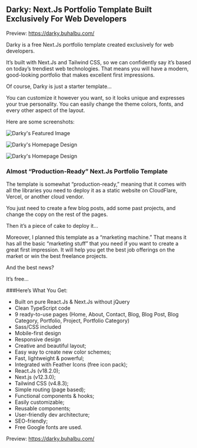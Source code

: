 

## Darky: Next.Js Portfolio Template Built Exclusively For Web Developers

Preview: https://darky.buhalbu.com/

Darky is a free Next.Js portfolio template created exclusively for web developers. 

It’s built with Next.Js and Tailwind CSS, so we can confidently say it’s based on today’s trendiest web technologies. That means you will have a modern, good-looking portfolio that makes excellent first impressions. 

Of course, Darky is just a starter template…

You can customize it however you want, so it looks unique and expresses your true personality. You can easily change the theme colors, fonts, and every other aspect of the layout. 

Here are some screenshots:


![Darky's Featured Image](https://buhalbu.com/wp-content/uploads/2024/09/darky-nextjs-portfolio-template.jpg)

![Darky's Homepage Design](https://buhalbu.com/wp-content/uploads/2024/09/home.jpg)

![Darky's Homepage Design](https://buhalbu.com/wp-content/uploads/2024/09/about-scaled.jpg)

### Almost “Production-Ready” Next.Js Portfolio Template

The template is somewhat “production-ready,” meaning that it comes with all the libraries you need to deploy it as a static website on CloudFlare, Vercel, or another cloud vendor.

You just need to create a few blog posts, add some past projects, and change the copy on the rest of the pages.

Then it’s a piece of cake to deploy it…

Moreover, I planned this template as a “marketing machine.” That means it has all the basic “marketing stuff” that you need if you want to create a great first impression. It will help you get the best job offerings on the market or win the best freelance projects.

And the best news?

It’s free...

###Here’s What You Get:

- Built on pure React.Js & Next.Js without jQuery
- Clean TypeScript code
- 9 ready-to-use pages (Home, About, Contact, Blog, Blog Post, Blog Category, Portfolio, Project, Portfolio Category)
- Sass/CSS included
- Mobile-first design
- Responsive design
- Creative and beautiful layout;
- Easy way to create new color schemes;
- Fast, lightweight & powerful;
- Integrated with Feather Icons (free icon pack);
- React.Js (v18.2.0);
- Next.js (v12.3.0);
- Tailwind CSS (v4.8.3);
- Simple routing (page based);
- Functional components & hooks;
- Easily customizable;
- Reusable components;
- User-friendly dev architecture;
- SEO-friendly;
- Free Google fonts are used.

Preview: https://darky.buhalbu.com/
